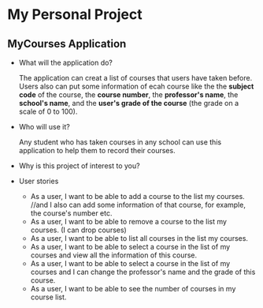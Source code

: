 # My Personal Project

## MyCourses Application

- What will the application do?  

    The application can creat a list of courses that users have taken before. Users also can put some information of ecah course like the the **subject code** of the course, the **course number**, the **professor's name**, the **school's name**, and the **user's grade of the course** (the grade on a scale of 0 to 100).
    
- Who will use it? 

    Any student who has taken courses in any school can use this application to help them to record their courses. 

- Why is this project of interest to you? 
 
    

- User stories 
    - As a user, I want to be able to add a course to the list my courses. //and I also can add some information of that course, for example, the course's number etc.
    - As a user, I want to be able to remove a course to the list my courses. (I can drop courses)
    - As a user, I want to be able to list all courses in the list my courses. 
    - As a user, I want to be able to select a course in the list of my courses and view all the information of this course.
    - As a user, I want to be able to select a course in the list of my courses and I can change the professor's name and the grade of this course.
    - As a user, I want to be able to see the number of courses in my course list.
